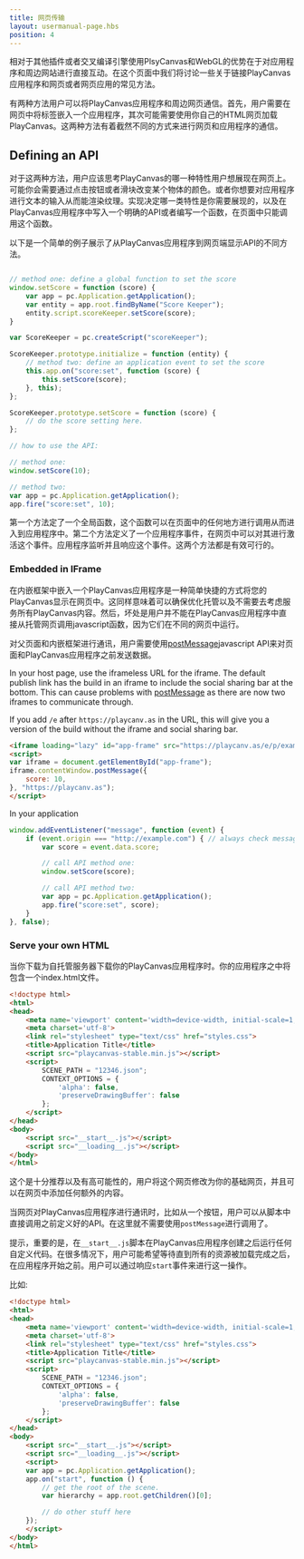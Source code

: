```yaml
---
title: 网页传输
layout: usermanual-page.hbs
position: 4
---
```


相对于其他插件或者交叉编译引擎使用PlsyCanvas和WebGL的优势在于对应用程序和周边网站进行直接互动。在这个页面中我们将讨论一些关于链接PlayCanvas应用程序和网页或者网页应用的常见方法。

有两种方法用户可以将PlayCanvas应用程序和周边网页通信。首先，用户需要在网页中将标签嵌入一个应用程序，其次可能需要使用你自己的HTML网页加载PlayCanvas。这两种方法有着截然不同的方式来进行网页和应用程序的通信。

## Defining an API

对于这两种方法，用户应该思考PlayCanvas的哪一种特性用户想展现在网页上。可能你会需要通过点击按钮或者滑块改变某个物体的颜色。或者你想要对应用程序进行文本的输入从而能渲染纹理。实现决定哪一类特性是你需要展现的，以及在PlayCanvas应用程序中写入一个明确的API或者编写一个函数，在页面中只能调用这个函数。

以下是一个简单的例子展示了从PlayCanvas应用程序到网页端显示API的不同方法。

```javascript

// method one: define a global function to set the score
window.setScore = function (score) {
    var app = pc.Application.getApplication();
    var entity = app.root.findByName("Score Keeper");
    entity.script.scoreKeeper.setScore(score);
}

var ScoreKeeper = pc.createScript("scoreKeeper");

ScoreKeeper.prototype.initialize = function (entity) {
    // method two: define an application event to set the score
    this.app.on("score:set", function (score) {
        this.setScore(score);
    }, this);
};

ScoreKeeper.prototype.setScore = function (score) {
    // do the score setting here.
};

// how to use the API:

// method one:
window.setScore(10);

// method two:
var app = pc.Application.getApplication();
app.fire("score:set", 10);

```

第一个方法定了一个全局函数，这个函数可以在页面中的任何地方进行调用从而进入到应用程序中。第二个方法定义了一个应用程序事件，在网页中可以对其进行激活这个事件。应用程序监听并且响应这个事件。这两个方法都是有效可行的。

### Embedded in IFrame

在内嵌框架中嵌入一个PlayCanvas应用程序是一种简单快捷的方式将您的PlayCanvas显示在网页中。这同样意味着可以确保优化托管以及不需要去考虑服务所有PlayCanvas内容。然后，坏处是用户并不能在PlayCanvas应用程序中直接从托管网页调用javascript函数，因为它们在不同的网页中运行。

对父页面和内嵌框架进行通讯，用户需要使用[postMessage][1]javascript API来对页面和PlayCanvas应用程序之前发送数据。

In your host page, use the iframeless URL for the iframe. The default publish link has the build in an iframe to include the social sharing bar at the bottom. This can cause problems with [postMessage][1] as there are now two iframes to communicate through.

If you add `/e` after `https://playcanv.as` in the URL, this will give you a version of the build without the iframe and social sharing bar.

```html
<iframe loading="lazy" id="app-frame" src="https://playcanv.as/e/p/example/">
<script>
var iframe = document.getElementById("app-frame");
iframe.contentWindow.postMessage({
    score: 10,
}, "https://playcanv.as");
</script>
```

In your application
```javascript
window.addEventListener("message", function (event) {
    if (event.origin === "http://example.com") { // always check message came from your website
        var score = event.data.score;

        // call API method one:
        window.setScore(score);

        // call API method two:
        var app = pc.Application.getApplication();
        app.fire("score:set", score);
    }
}, false);
```

### Serve your own HTML

当你下载为自托管服务器下载你的PlayCanvas应用程序时。你的应用程序之中将包含一个index.html文件。

```html
<!doctype html>
<html>
<head>
    <meta name='viewport' content='width=device-width, initial-scale=1, maximum-scale=1, minimum-scale=1, user-scalable=no'>
    <meta charset='utf-8'>
    <link rel="stylesheet" type="text/css" href="styles.css">
    <title>Application Title</title>
    <script src="playcanvas-stable.min.js"></script>
    <script>
        SCENE_PATH = "12346.json";
        CONTEXT_OPTIONS = {
            'alpha': false,
            'preserveDrawingBuffer': false
        };
    </script>
</head>
<body>
    <script src="__start__.js"></script>
    <script src="__loading__.js"></script>
</body>
</html>
```

这个是十分推荐以及有高可能性的，用户将这个网页修改为你的基础网页，并且可以在网页中添加任何额外的内容。

当网页对PlayCanvas应用程序进行通讯时，比如从一个按钮，用户可以从脚本中直接调用之前定义好的API。在这里就不需要使用`postMessage`进行调用了。

提示，重要的是，在`__start__.js`脚本在PlayCanvas应用程序创建之后运行任何自定义代码。在很多情况下，用户可能希望等待直到所有的资源被加载完成之后，在应用程序开始之前。用户可以通过响应`start`事件来进行这一操作。

比如:

```html
<!doctype html>
<html>
<head>
    <meta name='viewport' content='width=device-width, initial-scale=1, maximum-scale=1, minimum-scale=1, user-scalable=no'>
    <meta charset='utf-8'>
    <link rel="stylesheet" type="text/css" href="styles.css">
    <title>Application Title</title>
    <script src="playcanvas-stable.min.js"></script>
    <script>
        SCENE_PATH = "12346.json";
        CONTEXT_OPTIONS = {
            'alpha': false,
            'preserveDrawingBuffer': false
        };
    </script>
</head>
<body>
    <script src="__start__.js"></script>
    <script src="__loading__.js"></script>
    <script>
    var app = pc.Application.getApplication();
    app.on("start", function () {
        // get the root of the scene.
        var hierarchy = app.root.getChildren()[0];

        // do other stuff here
    });
    </script>
</body>
</html>
```

[1]: https://developer.mozilla.org/en-US/docs/Web/API/Window/postMessage
